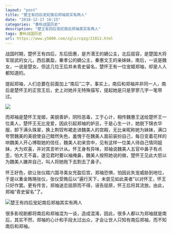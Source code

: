 ```yaml
---
layout: "post"
title: "楚王有四后宠妃南后郑袖其实有两人"
date: "2018-12-17 16:15"
categories: "春秋战国历史"
description: "楚王有四后宠妃南后郑袖其实有两人"
tags: 春秋战国历史
url: https://www.y5000.com/zgls/cqzg/21012.html
---
```






战国时期，楚怀王有四后，东后田惠，是齐湣王的嫡公主，北后屈容，是楚国大将军屈武的女儿，西后赢盈，秦孝公的嫡公主，秦惠文王的亲妹妹，南后，一说是魏女，一说是楚女。但这几位王后并未青史留名，楚怀王有一位宠姬郑袖，却是人人都知道的。

提起郑袖，人们总要在前面加上“南后”二字，事实上，南后和郑袖并非同一人，南后是楚怀王的正宫王后，史上对她并无特殊描写，提起她是只是寥寥几字一笔带过。

![](https://img.y5000.com/uploads/allimg/170505/091T21010-0.jpg)

而郑袖是楚怀王宠姬，美貌善妒，阴险恶毒，工于心计，相传魏惠王送给楚怀王一位美人，楚怀王无比宠爱，因此引起郑袖的妒忌，于是心生一计，她脱下锦衣华服，卸下满头珠翠，换上荆钗布裙走进魏美人的宫殿，无比亲昵称她为妹妹，满口夸赞魏美的美貌使自己黯然失色，羞愧于在魏美人面前装扮自己，每日变着花样的哄魏美人开心博取她的信任，魏美人初来宫中，见有这样一位美人待自己情同姐妹，大为欢喜，并对其言听计从。怀王身有异味，郑袖说魏美人五官中鼻子有点歪，怕大王不喜，遂见君时要以袖掩鼻，魏美人按照她说的做，楚怀王见此大怒以为魏美人嫌弃自己，叫人将她拖下去割去了鼻子。

怀王好色，欲让张仪踏六国寻美女充盈后宫，郑袖恐惧，怕因此失宠威胁到地位，于是以重金贿赂张仪，张仪受贿后以“遍行天下，未尝见如此美者”以对怀王，怀王只好作罢。更有传言，郑袖迷恋屈原而不得，诬告屈原，怀王后将其流放。由此，郑袖“青史留名”了。

![楚王有四后宠妃南后郑袖其实有两人](/uploads/allimg/170505/6-1F505091J5412.JPG)

很多影视剧都将南后和郑袖混为一谈，造成混淆，因此，很多人都以为郑袖就是南后，其实不然，郑袖的心计和手段太过出众，才会让世人只知有南后郑袖，而不知南后和郑袖。
